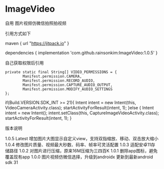 # ImageVideo
自用  图片视频仿微信拍照拍视频

引用方式如下  

 maven { url "https://jitpack.io" }
 
 dependencies {
  implementation 'com.github.rainsonkim:ImageVideo:1.0.5'
 }
 
 
自己获取权限后引用

    private static final String[] VIDEO_PERMISSIONS = {
            Manifest.permission.CAMERA,
            Manifest.permission.RECORD_AUDIO,
            Manifest.permission.CAPTURE_AUDIO_OUTPUT,
            Manifest.permission.MODIFY_AUDIO_SETTINGS
    };


if(Build.VERSION.SDK_INT >= 21){
            Intent intent = new Intent(this, VideoCameraActivity.class);
            startActivityForResult(intent, 1);
        }else {
            Intent intent = new Intent();
            intent.setClass(this, CaptureImageVideoActivity.class);
            startActivityForResult(intent, 1);
        }
        
        
版本说明
        
1.0.5 Latest
增加图片大图显示自定义view，支持双指缩放、移动、双击放大缩小
1.0.4
修改图片质量、视频最大秒数、码率、帧率可灵活配置
1.0.3
适配安卓11存储路径
1.0.2
对图片进行压缩，原来16M压缩为三四百K
1.0.1
删除app图标，避免覆盖现有app
1.0.0
图片视频仿微信选择，升级到androidx 更新到最新android sdk 31
